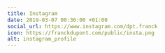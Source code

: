 ```yaml
---
title: Instagram
date: 2019-03-07 00:36:00 +01:00
social_url: https://www.instagram.com/dpt.franck
icon: https://franckdupont.com/public/insta.png
alt: instagram_profile
---
```


